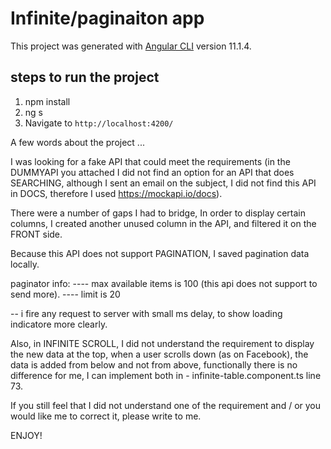 # Infinite/paginaiton app

This project was generated with [Angular CLI](https://github.com/angular/angular-cli) version 11.1.4.

## steps to run the project

1. npm install
2. ng s
3. Navigate to `http://localhost:4200/`




A few words about the project ...

I was looking for a fake API that could meet the requirements (in the DUMMYAPI you attached I did not find an option for an API that does SEARCHING,
although I sent an email on the subject, I did not find this API in DOCS, therefore I used https://mockapi.io/docs).

There were a number of gaps I had to bridge,
In order to display certain columns, I created another unused column in the API, and filtered it on the FRONT side.

Because this API does not support PAGINATION, I saved pagination data locally.

paginator info:
---- max available items is 100 (this api does not support to send more).
---- limit is 20

 -- i fire any request to server with small ms delay, to show loading indicatore more clearly.

Also, in INFINITE SCROLL, I did not understand the requirement to display the new data at the top, when a user scrolls down (as on Facebook), 
the data is added from below and not from above, functionally there is no difference for me, I can implement both in - infinite-table.component.ts line 73.

If you still feel that I did not understand one of the requirement and / or you would like me to correct it, please write to me.



ENJOY!
